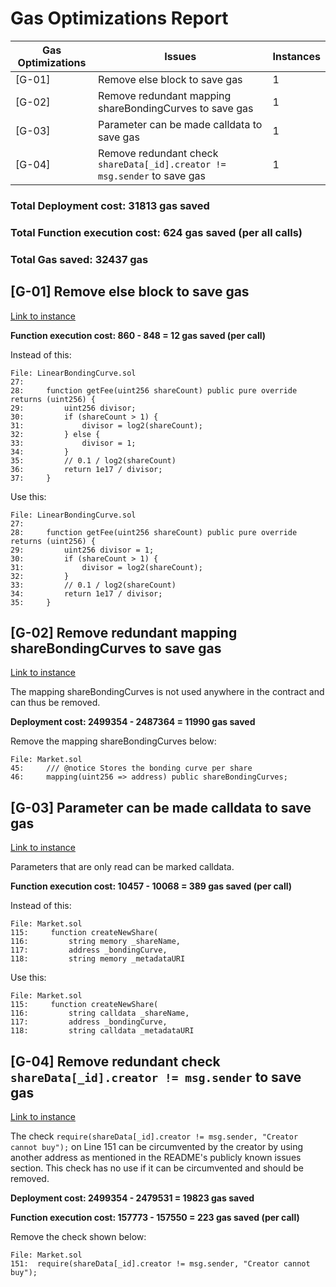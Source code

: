 # Gas Optimizations Report

| Gas Optimizations | Issues                                                                    | Instances |
|-------------------|---------------------------------------------------------------------------|-----------|
| [G-01]            | Remove else block to save gas                                             | 1         |
| [G-02]            | Remove redundant mapping shareBondingCurves to save gas                   | 1         |
| [G-03]            | Parameter can be made calldata to save gas                                | 1         |
| [G-04]            | Remove redundant check `shareData[_id].creator != msg.sender` to save gas | 1         |

### Total Deployment cost: 31813 gas saved
### Total Function execution cost: 624 gas saved (per all calls)
### Total Gas saved: 32437 gas

## [G-01] Remove else block to save gas

[Link to instance](https://github.com/code-423n4/2023-11-canto/blob/486d0723d686964a6dacc93ae0e1876705b4aa6b/1155tech-contracts/src/bonding_curve/LinearBondingCurve.sol#L31C1-L33C10)

**Function execution cost: 860 - 848 = 12 gas saved (per call)**

Instead of this:
```solidity
File: LinearBondingCurve.sol
27: 
28:     function getFee(uint256 shareCount) public pure override returns (uint256) {
29:         uint256 divisor;
30:         if (shareCount > 1) {
31:             divisor = log2(shareCount);
32:         } else {
33:             divisor = 1;
34:         } 
35:         // 0.1 / log2(shareCount)
36:         return 1e17 / divisor;
37:     }
```
Use this:
```solidity
File: LinearBondingCurve.sol
27: 
28:     function getFee(uint256 shareCount) public pure override returns (uint256) {
29:         uint256 divisor = 1;
30:         if (shareCount > 1) {
31:             divisor = log2(shareCount);
32:         }
33:         // 0.1 / log2(shareCount)
34:         return 1e17 / divisor;
35:     }
```

## [G-02] Remove redundant mapping shareBondingCurves to save gas

[Link to instance](https://github.com/code-423n4/2023-11-canto/blob/335930cd53cf9a137504a57f1215be52c6d67cb3/1155tech-contracts/src/Market.sol#L46)

The mapping shareBondingCurves is not used anywhere in the contract and can thus be removed.

**Deployment cost: 2499354 - 2487364 = 11990 gas saved**

Remove the mapping shareBondingCurves below:
```solidity
File: Market.sol
45:     /// @notice Stores the bonding curve per share
46:     mapping(uint256 => address) public shareBondingCurves;
```

## [G-03] Parameter can be made calldata to save gas

[Link to instance](https://github.com/code-423n4/2023-11-canto/blob/335930cd53cf9a137504a57f1215be52c6d67cb3/1155tech-contracts/src/Market.sol#L115C1-L117C35)

Parameters that are only read can be marked calldata.

**Function execution cost: 10457 - 10068 = 389 gas saved (per call)**

Instead of this:
```solidity
File: Market.sol
115:     function createNewShare(
116:         string memory _shareName,
117:         address _bondingCurve,
118:         string memory _metadataURI
```
Use this:
```solidity
File: Market.sol
115:     function createNewShare(
116:         string calldata _shareName,
117:         address _bondingCurve,
118:         string calldata _metadataURI
```

## [G-04] Remove redundant check `shareData[_id].creator != msg.sender` to save gas

[Link to instance](https://github.com/code-423n4/2023-11-canto/blob/335930cd53cf9a137504a57f1215be52c6d67cb3/1155tech-contracts/src/Market.sol#L151)

The check `require(shareData[_id].creator != msg.sender, "Creator cannot buy");` on Line 151 can be circumvented by the creator by using another address as mentioned in the README's publicly known issues section. This check has no use if it can be circumvented and should be removed.

**Deployment cost: 2499354 - 2479531 = 19823 gas saved**

**Function execution cost: 157773 - 157550 = 223 gas saved (per call)**

Remove the check shown below:
```solidity
File: Market.sol
151:  require(shareData[_id].creator != msg.sender, "Creator cannot buy");
```